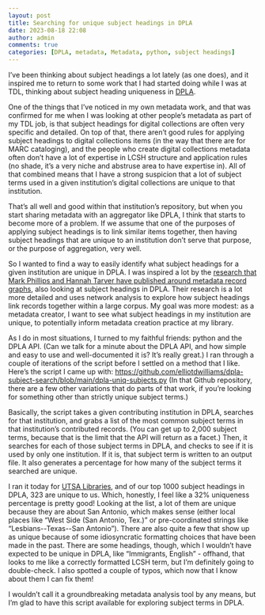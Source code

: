 ```yaml
---
layout: post
title: Searching for unique subject headings in DPLA
date: 2023-08-18 22:08
author: admin
comments: true
categories: [DPLA, metadata, Metadata, python, subject headings]
---
```

<!-- wp:paragraph -->
<p>I’ve been thinking about subject headings a lot lately (as one does), and it inspired me to return to some work that I had started doing while I was at TDL, thinking about subject heading uniqueness in <a href="https://dp.la" target="_blank" rel="noreferrer noopener">DPLA</a>.</p>
<!-- /wp:paragraph -->

<!-- wp:paragraph -->
<p>One of the things that I’ve noticed in my own metadata work, and that was confirmed for me when I was looking at other people’s metadata as part of my TDL job, is that subject headings for digital collections are often very specific and detailed. On top of that, there aren’t good rules for applying subject headings to digital collections items (in the way that there are for MARC cataloging), and the people who create digital collections metadata often don’t have a lot of expertise in LCSH structure and application rules (no shade, it’s a very niche and abstruse area to have expertise in). All of that combined means that I have a strong suspicion that a lot of subject terms used in a given institution’s digital collections are unique to that institution.</p>
<!-- /wp:paragraph -->

<!-- wp:paragraph -->
<p>That’s all well and good within that institution’s repository, but when you start sharing metadata with an aggregator like DPLA, I think that starts to become more of a problem. If we assume that one of the purposes of applying subject headings is to link similar items together, then having subject headings that are unique to an institution don’t serve that purpose, or the purpose of aggregation, very well.</p>
<!-- /wp:paragraph -->

<!-- wp:paragraph -->
<p>So I wanted to find a way to easily identify what subject headings for a given institution are unique in DPLA. I was inspired a lot by the <a href="https://doi.org/10.1108/EL-11-2020-0317" target="_blank" rel="noreferrer noopener">research that Mark Phillips and Hannah Tarver have published around metadata record graphs</a>, also looking at subject headings in DPLA. Their research is a lot more detailed and uses network analysis to explore how subject headings link records together within a large corpus. My goal was more modest: as a metadata creator, I want to see what subject headings in my institution are unique, to potentially inform metadata creation practice at my library.</p>
<!-- /wp:paragraph -->

<!-- wp:paragraph -->
<p>As I do in most situations, I turned to my faithful friends: python and the DPLA API. (Can we talk for a minute about the DPLA API, and how simple and easy to use and well-documented it is? It’s really great.) I ran through a couple of iterations of the script before I settled on a method that I like. Here’s the script I came up with: <a href="https://github.com/elliotdwilliams/dpla-subject-search/blob/main/dpla-uniq-subjects.py" target="_blank" rel="noreferrer noopener">https://github.com/elliotdwilliams/dpla-subject-search/blob/main/dpla-uniq-subjects.py</a> (In that Github repository, there are a few other variations that do parts of that work, if you’re looking for something other than strictly unique subject terms.)</p>
<!-- /wp:paragraph -->

<!-- wp:paragraph -->
<p>Basically, the script takes a given contributing institution in DPLA, searches for that institution, and grabs a list of the most common subject terms in that institution’s contributed records. (You can get up to 2,000 subject terms, because that is the limit that the API will return as a facet.) Then, it searches for each of those subject terms in DPLA, and checks to see if it is used by only one institution. If it is, that subject term is written to an output file. It also generates a percentage for how many of the subject terms it searched are unique.</p>
<!-- /wp:paragraph -->

<!-- wp:paragraph -->
<p>I ran it today for <a href="https://dp.la/search?provider=%22UTSA+Libraries+Special+Collections%22&amp;page=1" target="_blank" rel="noreferrer noopener">UTSA Libraries</a>, and of our top 1000 subject headings in DPLA, 323 are unique to us. Which, honestly, I feel like a 32% uniqueness percentage is pretty good! Looking at the list, a lot of them are unique because they are about San Antonio, which makes sense (either local places like “West Side (San Antonio, Tex.)” or pre-coordinated strings like “Lesbians--Texas--San Antonio”). There are also quite a few that show up as unique because of some idiosyncratic formatting choices that have been made in the past. There are some headings, though, which I wouldn’t have expected to be unique in DPLA, like “Immigrants, English” - offhand, that looks to me like a correctly formatted LCSH term, but I’m definitely going to double-check. I also spotted a couple of typos, which now that I know about them I can fix them!</p>
<!-- /wp:paragraph -->

<!-- wp:paragraph -->
<p>I wouldn’t call it a groundbreaking metadata analysis tool by any means, but I’m glad to have this script available for exploring subject terms in DPLA.</p>
<!-- /wp:paragraph -->
